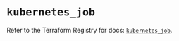 # `kubernetes_job`

Refer to the Terraform Registry for docs: [`kubernetes_job`](https://registry.terraform.io/providers/hashicorp/kubernetes/2.25.2/docs/resources/job).
